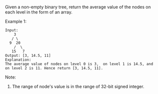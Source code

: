 Given a non-empty binary tree, return the average value of the nodes on each level in the form of an array.

Example 1:
```
Input:
    3
   / \
  9  20
    /  \
   15   7
Output: [3, 14.5, 11]
Explanation:
The average value of nodes on level 0 is 3,  on level 1 is 14.5, and on level 2 is 11. Hence return [3, 14.5, 11].
```

Note:
1. The range of node's value is in the range of 32-bit signed integer.
